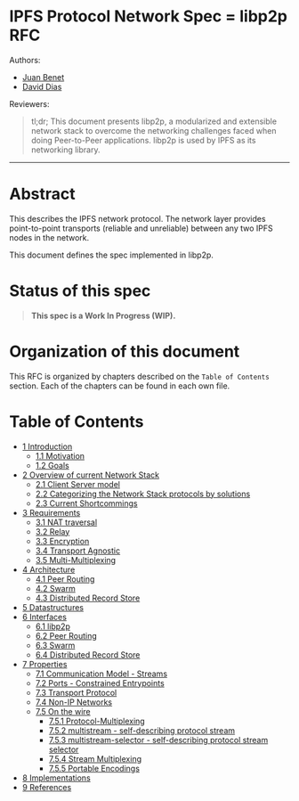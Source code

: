 IPFS Protocol Network Spec = libp2p RFC
===================================

Authors: 
- [Juan Benet](https://github.com/jbenet)
- [David Dias](https://github.com/diasdavid)

Reviewers:


> tl;dr; This document presents libp2p, a modularized and extensible network stack to overcome the networking challenges faced when doing Peer-to-Peer applications. libp2p is used by IPFS as its networking library.

* * *

# Abstract

This describes the IPFS network protocol. The network layer provides point-to-point transports (reliable and unreliable) between any two IPFS nodes in the network.

This document defines the spec implemented in libp2p.

# Status of this spec

> **This spec is a Work In Progress (WIP).**

# Organization of this document

This RFC is organized by chapters described on the `Table of Contents` section. Each of the chapters can be found in each own file.

# Table of Contents

- [1 Introduction](/protocol/network/1-introduction.md)
  - [1.1 Motivation](/protocol/network/1-introduction.md#11-motivation)
  - [1.2 Goals](#/protocol/network/1-introduction.md#12-goals)
- [2 Overview of current Network Stack](/protocol/network/2-state-of-the-art.md)
  - [2.1 Client Server model](/protocol/network/2-state-of-the-art.md#21-the-client-server-model)
  - [2.2 Categorizing the Network Stack protocols by solutions](/protocol/network/2-state-of-the-art.md#22-categorizing-the-network-stack-protocols-by-solutions)
  - [2.3 Current Shortcommings](/protocol/network/2-state-of-the-art.md#23-current-shortcommings)
- [3 Requirements](/protocol/network/3-requirements.md)
  - [3.1 NAT traversal](/protocol/network/3-requirements.md#31-nat-traversal)
  - [3.2 Relay](/protocol/network/3-requirements.md#32-relay)
  - [3.3 Encryption](/protocol/network/3-requirements.md#33-encryption)
  - [3.4 Transport Agnostic](/protocol/network/3-requirements.md#34-transport-agnostic)
  - [3.5 Multi-Multiplexing](/protocol/network/3-requirements.md#35-multi-multiplexing)
- [4 Architecture](/protocol/network/4-architecture.md)
  - [4.1 Peer Routing](/protocol/network/4-architecture.md#41-peer-routing)
  - [4.2 Swarm](/protocol/network/4-architecture.md#42-swarm)
  - [4.3 Distributed Record Store](/protocol/network/4-architecture.md#43-distributed-record-store)
- [5 Datastructures](/protocol/network/5-datastructures.md)
- [6 Interfaces](/protocol/network/6-interfaces.md)
  - [6.1 libp2p](/protocol/network/6-interfaces.md#61-libp2p)
  - [6.2 Peer Routing](/protocol/network/6-interfaces.md#62-peer-routing)
  - [6.3 Swarm](/protocol/network/6-interfaces.md#63-swarm)
  - [6.4 Distributed Record Store](/protocol/network/6-interfaces.md#64-distributed-record-store)
- [7 Properties](/protocol/network/7-properties.md)
  - [7.1 Communication Model - Streams](/protocol/network/7-properties.md#71-communication-model---streams)
  - [7.2 Ports - Constrained Entrypoints](/protocol/network/7-properties.md#72-ports---constrained-entrypoints)
  - [7.3 Transport Protocol](/protocol/network/7-properties.md#73-transport-protocols)
  - [7.4 Non-IP Networks](/protocol/network/7-properties.md#74-non-ip-networks)
  - [7.5 On the wire](/protocol/network/7-properties.md#75-on-the-wire)
    - [7.5.1 Protocol-Multiplexing](/protocol/network/7-properties.md#751-protocol-multiplexing)
    - [7.5.2 multistream - self-describing protocol stream](/protocol/network/7-properties.md#752-multistream---self-describing-protocol-stream)
    - [7.5.3 multistream-selector - self-describing protocol stream selector](/protocol/network/7-properties.md#753-multistream-selector---self-describing-protocol-stream-selector)
    - [7.5.4 Stream Multiplexing](/protocol/network/7-properties.md#754-stream-multiplexing)
    - [7.5.5 Portable Encodings](/protocol/network/7-properties.md#755-portable-encodings)
- [8 Implementations](/protocol/network/8-implementations.md)
- [9 References](/protocol/network/9-references.md)
